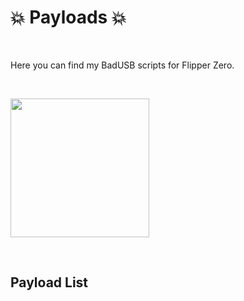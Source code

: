 <h1>💥 Payloads 💥</h1>

</BR>

Here you can find my BadUSB scripts for Flipper Zero.

</BR>

<p>
  <img src="https://raw.githubusercontent.com/JonnyBanana/HTML-Fork-Bomb.github.io/master/img/61l9sMFJ7pL._SX425_.jpg" width="222">
</p>

</BR>


<h2>Payload List</h2>

</BR>
